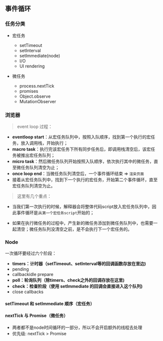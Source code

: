 ## 事件循环

### 任务分类

- 宏任务
  - setTimeout
  - setInterval
  - setImmediate(node)
  - I/O
  - UI rendering

- 微任务
  - process.nextTick
  - promises
  - Object.observe
  - MutationObserver

### 浏览器

> event loop 过程：

  - **eventloop start**：从宏任务队列中，按照入队顺序，找到第一个执行的宏任务，放入调用栈，开始执行；
  - **macro task**：执行完该宏任务下所有同步任务后，即调用栈清空后，该宏任务被推出宏任务队列；
  - **micro task**：然后微任务队列开始按照入队顺序，依次执行其中的微任务，直至微任务队列清空为止；
  - **once loop end**：当微任务队列清空后，一个事件循环结束 => `渲染页面`
  - 接着从宏任务队列中，找到下一个执行的宏任务，开始第二个事件循环，直至宏任务队列清空为止。



> 这里有几个重点：

- 当我们第一次执行的时候，解释器会将整体代码script放入宏任务队列中，因此事件循环是从`第一个宏任务script`开始的；

- 如果在执行微任务的过程中，产生新的微任务添加到微任务队列中，也需要一起清空；微任务队列没清空之前，是不会执行下一个宏任务的。


### Node

一次循环要经过六个阶段：

- **timers：计时器（setTimeout、setInterval等的回调函数存放在里边)**
- pending
- callbackidle prepare
- **poll：轮询队列（除timers、check之外的回调存放在这里)**
- **check：检查阶段（使用 setImmediate 的回调会直接进入这个队列)**
- close callbacks

#### setTimeout 和 setImmediate 顺序（宏任务）


#### nextTick 与 Promise（微任务）

- 两者都不是node时间循环的一部分，所以不会开启额外的线程去处理
- 优先级: nextTick > Promise

